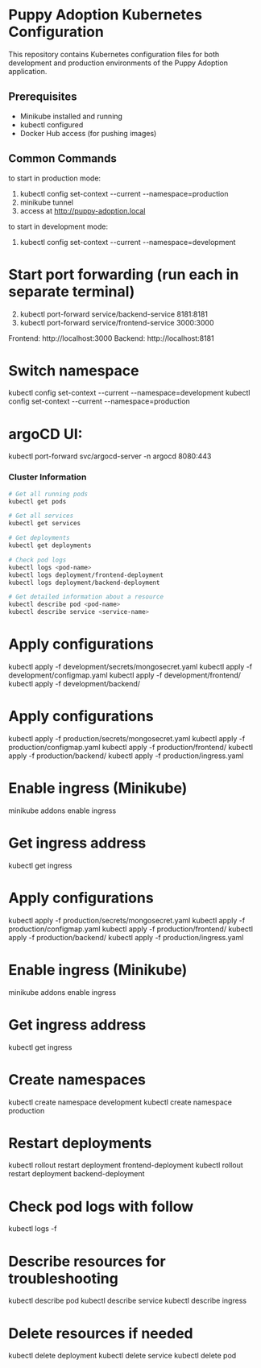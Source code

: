 # Puppy Adoption Kubernetes Configuration

This repository contains Kubernetes configuration files for both development and production environments of the Puppy Adoption application.

## Prerequisites

- Minikube installed and running
- kubectl configured
- Docker Hub access (for pushing images)

## Common Commands

to start in production mode:

1. kubectl config set-context --current --namespace=production
2. minikube tunnel
3. access at http://puppy-adoption.local

to start in development mode:

1. kubectl config set-context --current --namespace=development

# Start port forwarding (run each in separate terminal)

2. kubectl port-forward service/backend-service 8181:8181
3. kubectl port-forward service/frontend-service 3000:3000

Frontend: http://localhost:3000
Backend: http://localhost:8181

# Switch namespace

kubectl config set-context --current --namespace=development
kubectl config set-context --current --namespace=production

# argoCD UI:

kubectl port-forward svc/argocd-server -n argocd 8080:443

### Cluster Information

```bash
# Get all running pods
kubectl get pods

# Get all services
kubectl get services

# Get deployments
kubectl get deployments

# Check pod logs
kubectl logs <pod-name>
kubectl logs deployment/frontend-deployment
kubectl logs deployment/backend-deployment

# Get detailed information about a resource
kubectl describe pod <pod-name>
kubectl describe service <service-name>
```

# Apply configurations

kubectl apply -f development/secrets/mongosecret.yaml
kubectl apply -f development/configmap.yaml
kubectl apply -f development/frontend/
kubectl apply -f development/backend/

# Apply configurations

kubectl apply -f production/secrets/mongosecret.yaml
kubectl apply -f production/configmap.yaml
kubectl apply -f production/frontend/
kubectl apply -f production/backend/
kubectl apply -f production/ingress.yaml

# Enable ingress (Minikube)

minikube addons enable ingress

# Get ingress address

kubectl get ingress

# Apply configurations

kubectl apply -f production/secrets/mongosecret.yaml
kubectl apply -f production/configmap.yaml
kubectl apply -f production/frontend/
kubectl apply -f production/backend/
kubectl apply -f production/ingress.yaml

# Enable ingress (Minikube)

minikube addons enable ingress

# Get ingress address

kubectl get ingress

# Create namespaces

kubectl create namespace development
kubectl create namespace production

# Restart deployments

kubectl rollout restart deployment frontend-deployment
kubectl rollout restart deployment backend-deployment

# Check pod logs with follow

kubectl logs -f <pod-name>

# Describe resources for troubleshooting

kubectl describe pod <pod-name>
kubectl describe service <service-name>
kubectl describe ingress <ingress-name>

# Delete resources if needed

kubectl delete deployment <deployment-name>
kubectl delete service <service-name>
kubectl delete pod <pod-name>
